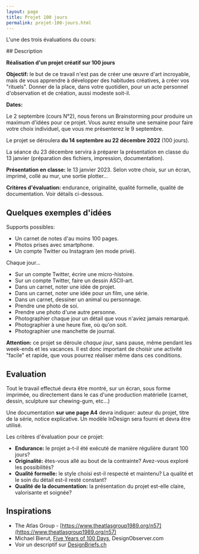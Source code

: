 ```yaml
---
layout: page
title: Projet 100 jours
permalink: projet-100-jours.html
---
```


L'une des trois évaluations du cours:

## Description

**Réalisation d'un projet créatif sur 100 jours**  

**Objectif:** le but de ce travail n'est pas de créer une œuvre d'art incroyable, mais de vous apprendre à développer des habitudes créatives, à créer vos "rituels". Donner de la place, dans votre quotidien, pour un acte personnel d'observation et de création, aussi modeste soit-il.

**Dates:**

Le 2 septembre (cours N°2), nous ferons un Brainstorming pour produire un maximum d'idées pour ce projet. Vous aurez ensuite une semaine pour faire votre choix individuel, que vous me présenterez le 9 septembre.

Le projet se déroulera **du 14 septembre au 22 décembre 2022** (100 jours).

La séance du 23 décembre servira à préparer la présentation en classe du 13 janvier (préparation des fichiers, impression, documentation).

**Présentation en classe:** le 13 janvier 2023. Selon votre choix, sur un écran, imprimé, collé au mur, une sortie plotter...

**Critères d'évaluation:** endurance, originalité, qualité formelle, qualité de documentation. Voir détails ci-dessous.

## Quelques exemples d'idées 

Supports possibles:

- Un carnet de notes d'au moins 100 pages.
- Photos prises avec smartphone.
- Un compte Twitter ou Instagram (en mode privé).

Chaque jour...

- Sur un compte Twitter, écrire une micro-histoire.
- Sur un compte Twitter, faire un dessin ASCII-art.
- Dans un carnet, noter une idée de projet.
- Dans un carnet, noter une idée pour un film, une série.
- Dans un carnet, dessiner un animal ou personnage.
- Prendre une photo de soi.
- Prendre une photo d'une autre personne.
- Photographier chaque jour un détail que vous n'aviez jamais remarqué.
- Photographier à une heure fixe, où qu'on soit.
- Photographier une manchette de journal.

**Attention:** ce projet se déroule *chaque jour*, sans pause, même pendant les week-ends et les vacances. Il est donc important de choisir une activité "facile" et rapide, que vous pourrez réaliser même dans ces conditions.

## Evaluation

Tout le travail effectué devra être montré, sur un écran, sous forme imprimée, ou directement dans le cas d'une production matérielle (carnet, dessin, sculpture sur chewing-gum, etc...)

Une documentation **sur une page A4** devra indiquer: auteur du projet, titre de la série, notice explicative. Un modèle InDesign sera fourni et devra être utilisé.

Les critères d'évaluation pour ce projet:

- **Endurance:** le projet a-t-il été exécuté de manière régulière durant 100 jours?
- **Originalité:** êtes-vous allé au bout de la contrainte? Avez-vous exploré les possibilités?
- **Qualité formelle:** le style choisi est-il respecté et maintenu? La qualité et le soin du détail est-il resté constant?
- **Qualité de la documentation:** la présentation du projet est-elle claire, valorisante et soignée?

## Inspirations

- The Atlas Group - [https://www.theatlasgroup1989.org/n57](https://www.theatlasgroup1989.org/n57)
- Michael Bierut, [Five Years of 100 Days](https://designobserver.com/feature/five-years-of-100-days/24678), DesignObserver.com
- Voir un descriptif sur [DesignBriefs.ch](https://designbriefs.ch/100-day-project/)
